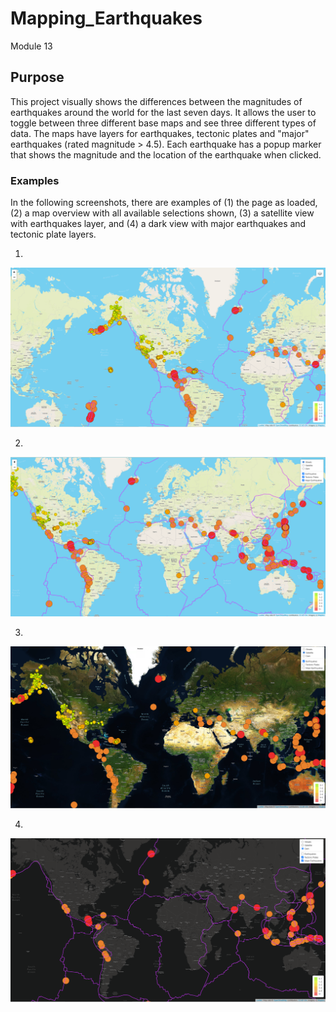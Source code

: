 # Mapping_Earthquakes

Module 13

## Purpose

This project visually shows the differences between the magnitudes of earthquakes around the world for the last seven days.  It allows the user to toggle between three different base maps and see three different types of data.  The maps have layers for earthquakes, tectonic plates and "major" earthquakes (rated magnitude > 4.5). Each earthquake has a popup marker that shows the magnitude and the location of the earthquake when clicked.

### Examples

In the following screenshots, there are examples of (1) the page as loaded, (2) a map overview with all available selections shown, (3) a satellite view with earthquakes layer, and (4) a dark view with major earthquakes and tectonic plate layers.

1. 
![](Earthquake_Challenge/static/images/as_loaded.png)

2. 
![](Earthquake_Challenge/static/images/map_overview.png)

3. 
![](Earthquake_Challenge/static/images/satellite_EQs.png)

4.
![](Earthquake_Challenge/static/images/dark_majorEQs_tectonic.png)

